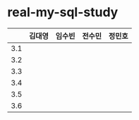 # real-my-sql-study 
|      | 김대영 | 임수빈 | 전수민 | 정민호 |
| ---- | ------ | ------ | ------ | ------ |
| 3.1  |        |        |        |        |
| 3.2  |        |        |        |        |
| 3.3  |        |        |        |        |
| 3.4  |        |        |        |        |
| 3.5  |        |        |        |        |
| 3.6  |        |        |        |        |


